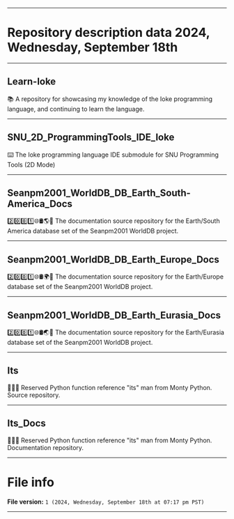 
***

# Repository description data 2024, Wednesday, September 18th

---

## Learn-Ioke

📚️ A repository for showcasing my knowledge of the Ioke programming language, and continuing to learn the language. 

---

## SNU_2D_ProgrammingTools_IDE_Ioke

⌨️ The Ioke programming language IDE submodule for SNU Programming Tools (2D Mode)

---

## Seanpm2001_WorldDB_DB_Earth_South-America_Docs

2️⃣️0️⃣️0️⃣️1️⃣️🌐️🛢️🌎️📖️ The documentation source repository for the Earth/South America database set of the Seanpm2001 WorldDB project.

---

## Seanpm2001_WorldDB_DB_Earth_Europe_Docs

2️⃣️0️⃣️0️⃣️1️⃣️🌐️🛢️🌍️📖️ The documentation source repository for the Earth/Europe database set of the Seanpm2001 WorldDB project.

---

## Seanpm2001_WorldDB_DB_Earth_Eurasia_Docs

2️⃣️0️⃣️0️⃣️1️⃣️🌐️🛢️🌏️📖️ The documentation source repository for the Earth/Eurasia database set of the Seanpm2001 WorldDB project.

---

## Its

💾️🐍️💬️ Reserved Python function reference "its" man from Monty Python. Source repository.

---

## Its_Docs

📖️🐍️💬️ Reserved Python function reference "its" man from Monty Python. Documentation repository.

***

# File info

**File version:** `1 (2024, Wednesday, September 18th at 07:17 pm PST)`

***

